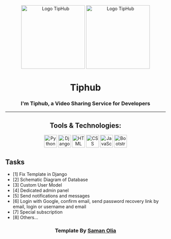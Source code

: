 <div align=center>
    <img src="assets/image/logo.png" alt="Logo TipHub" width="200">
    <img src="https://s6.uupload.ir/files/bandicam_2022-11-21_14-52-49-617_qozk.jpg" alt="Logo TipHub" width="200">
    <h1 align=center>Tiphub</h1>
    <h3 align=center>I'm Tiphub, a Video Sharing Service for Developers</h3>
</div>
<hr>
<div align=center>
    <h2>Tools & Technologies:</h2>
    <img src="https://afsharsharifi.github.io/GithubReadmeGenerator/icons/Python.svg" alt="Python" width="40">
    <img src="https://afsharsharifi.github.io/GithubReadmeGenerator/icons/Django.svg" alt="Django" width="40">
    <img src="https://afsharsharifi.github.io/GithubReadmeGenerator/icons/HTML.svg" alt="HTML" width="40">
    <img src="https://afsharsharifi.github.io/GithubReadmeGenerator/icons/CSS.svg" alt="CSS" width="40">
    <img src="https://afsharsharifi.github.io/GithubReadmeGenerator/icons/JavaScript.svg" alt="JavaScript" width="40">
    <img src="https://afsharsharifi.github.io/GithubReadmeGenerator/icons/Bootstrap.svg" alt="Bootstrap" width="40">
    <!-- <img src="https://afsharsharifi.github.io/GithubReadmeGenerator/icons/PostgreSQL.svg" alt="PostgreSQL" width="40"> -->
    <!-- <img src="https://afsharsharifi.github.io/GithubReadmeGenerator/icons/Redis.svg" alt="Redis" width="40"> -->
</div>

## Tasks

- [1] Fix Template in Django
- [2] Schematic Diagram of Database
- [3] Custom User Model
- [4] Dedicated admin panel
- [5] Send notifications and messages
- [6] Login with Google, confirm email, send password recovery link by email, login or username and email
- [7] Special subscription
- [8] Others...

<div align=center>
    <h3>Template By <a href="https://github.com/samanOlia/tip-hub">Saman Olia<h3>
</div>
